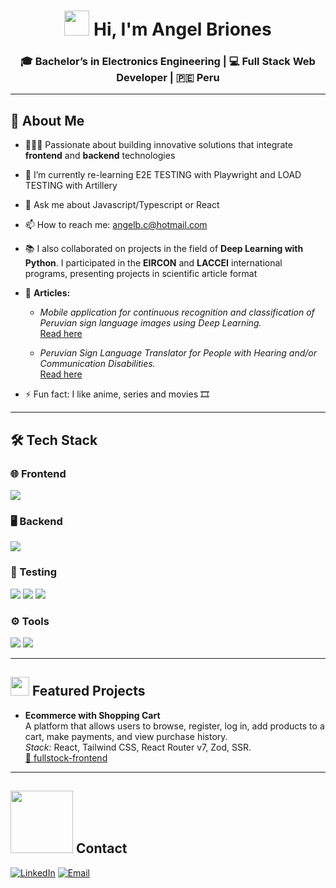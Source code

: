 <h1 align="center">
  <img src="https://media.giphy.com/media/hvRJCLFzcasrR4ia7z/giphy.gif" width="40px"/> Hi, I'm Angel Briones
</h1>

<h3 align="center">
  🎓 Bachelor’s in Electronics Engineering | 💻 Full Stack Web Developer | 🇵🇪 Peru
</h3>

---

## 🚀 About Me

- 🧑🏻‍💻 Passionate about building innovative solutions that integrate **frontend** and **backend** technologies
- 🌱 I’m currently re-learning E2E TESTING with Playwright and LOAD TESTING with Artillery
- 💬 Ask me about Javascript/Typescript or React
- 📫 How to reach me: angelb.c@hotmail.com
- 📚 I also collaborated on projects in the field of **Deep Learning with Python**. I participated in the **EIRCON** and **LACCEI** international programs, presenting projects in scientific article format
- 📰 **Articles:**
  - *Mobile application for continuous recognition and classification of Peruvian sign language images using Deep Learning.*  
  [Read here](https://online-journals.org/index.php/i-jim/article/view/52853)  

  - *Peruvian Sign Language Translator for People with Hearing and/or Communication Disabilities.*  
  [Read here](https://laccei.org/LACCEI2023-BuenosAires/papers/Contribution_1403_a.pdf)  

- ⚡ Fun fact: I like anime, series and movies 🎞️

---

## 🛠 Tech Stack

### 🌐 Frontend
<p>
  <img src="https://skillicons.dev/icons?i=html,css,tailwind,js,ts,react" />
</p>

### 🖥 Backend
<p>
  <img src="https://skillicons.dev/icons?i=nodejs,postgres" />
</p>

### 🧪 Testing
<p>
  <img src="https://img.shields.io/badge/React_Testing_Library-E33332?style=for-the-badge&logo=testing-library&logoColor=white" />
  <img src="https://img.shields.io/badge/Playwright-2EAD33?style=for-the-badge&logo=playwright&logoColor=white" />
  <img src="https://img.shields.io/badge/Artillery-EF2D5E?style=for-the-badge&logo=artillery&logoColor=white" />
</p>

### ⚙️ Tools
<p>
  <img src="https://img.shields.io/badge/WSL-4EAA25?style=for-the-badge&logo=linux&logoColor=white" />
  <img src="https://skillicons.dev/icons?i=vscode,git,github" />
</p>

---

## <img src="https://media.giphy.com/media/1ynCEtlgMPAeNAqdnu/giphy.gif" width="30"> Featured Projects 

- **Ecommerce with Shopping Cart**   
  A platform that allows users to browse, register, log in, add products to a cart, make payments, and view purchase history.  
  *Stack:* React, Tailwind CSS, React Router v7, Zod, SSR.  
  [🔗 fullstock-frontend](https://github.com/codeableorg/fullstock-frontend)

---

## <img src='https://raw.githubusercontent.com/ShahriarShafin/ShahriarShafin/main/Assets/handshake.gif' width="100px"> Contact 
<p>
  <a href="https://www.linkedin.com/in/angel-diego-briones-cerqu%C3%ADn"><img src="https://img.shields.io/badge/LinkedIn-0A66C2?style=for-the-badge&logo=linkedin&logoColor=white" alt="LinkedIn" /></a>
  <a href="mailto:angelb.c@hotmail.com"><img src="https://img.shields.io/badge/Email-D14836?style=for-the-badge&logo=gmail&logoColor=white" alt="Email" /></a>
</p>

